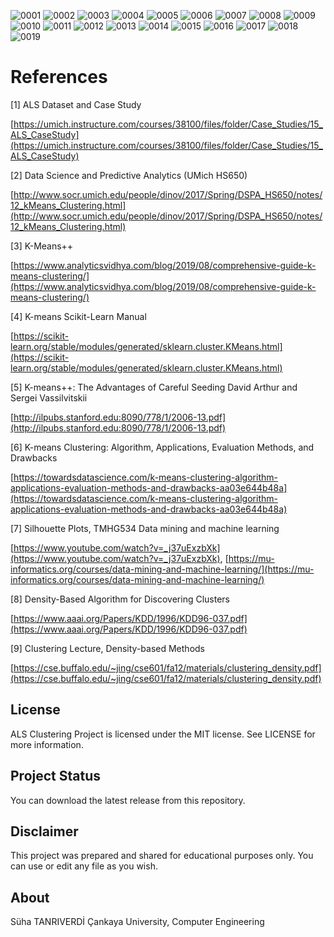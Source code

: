![0001](https://user-images.githubusercontent.com/36234545/73748234-07221100-476a-11ea-8c52-a9aa8cc7f3fd.jpg)
![0002](https://user-images.githubusercontent.com/36234545/73748012-ad214b80-4769-11ea-9f03-be1dc8667033.jpg)
![0003](https://user-images.githubusercontent.com/36234545/73748015-adb9e200-4769-11ea-9532-d57464d16518.jpg)
![0004](https://user-images.githubusercontent.com/36234545/73748016-adb9e200-4769-11ea-92d7-09817c686a5d.jpg)
![0005](https://user-images.githubusercontent.com/36234545/73748017-ae527880-4769-11ea-81e2-3e6378e31c51.jpg)
![0006](https://user-images.githubusercontent.com/36234545/73748018-ae527880-4769-11ea-8bfa-14e9aac02fe5.jpg)
![0007](https://user-images.githubusercontent.com/36234545/73748019-ae527880-4769-11ea-9159-6b726cfd4c75.jpg)
![0008](https://user-images.githubusercontent.com/36234545/73748020-aeeb0f00-4769-11ea-87f2-560422be5977.jpg)
![0009](https://user-images.githubusercontent.com/36234545/73748021-af83a580-4769-11ea-9781-581180f98efb.jpg)
![0010](https://user-images.githubusercontent.com/36234545/73748024-af83a580-4769-11ea-8a03-62639b274f2d.jpg)
![0011](https://user-images.githubusercontent.com/36234545/73748001-ab578800-4769-11ea-8f16-81bdaf7dddec.jpg)
![0012](https://user-images.githubusercontent.com/36234545/73748002-ab578800-4769-11ea-9628-1a0a94c83c2c.jpg)
![0013](https://user-images.githubusercontent.com/36234545/73748004-ab578800-4769-11ea-9338-b3ec85939b47.jpg)
![0014](https://user-images.githubusercontent.com/36234545/73748005-ab578800-4769-11ea-8a14-aaa197541376.jpg)
![0015](https://user-images.githubusercontent.com/36234545/73748006-abf01e80-4769-11ea-8008-c329c5a09d7f.jpg)
![0016](https://user-images.githubusercontent.com/36234545/73748007-abf01e80-4769-11ea-9241-471106a41d4c.jpg)
![0017](https://user-images.githubusercontent.com/36234545/73748008-abf01e80-4769-11ea-9220-8752fa5ab689.jpg)
![0018](https://user-images.githubusercontent.com/36234545/73748009-abf01e80-4769-11ea-8a04-59c4a2c1e5f6.jpg)
![0019](https://user-images.githubusercontent.com/36234545/73748010-ac88b500-4769-11ea-82db-2977b8aaf16a.jpg)

# References

[1] ALS Dataset and Case Study

[https://umich.instructure.com/courses/38100/files/folder/Case_Studies/15_ALS_CaseStudy](https://umich.instructure.com/courses/38100/files/folder/Case_Studies/15_ALS_CaseStudy)

[2] Data Science and Predictive Analytics (UMich HS650)

[http://www.socr.umich.edu/people/dinov/2017/Spring/DSPA_HS650/notes/12_kMeans_Clustering.html](http://www.socr.umich.edu/people/dinov/2017/Spring/DSPA_HS650/notes/12_kMeans_Clustering.html)

[3] K-Means++

[https://www.analyticsvidhya.com/blog/2019/08/comprehensive-guide-k-means-clustering/](https://www.analyticsvidhya.com/blog/2019/08/comprehensive-guide-k-means-clustering/)

[4] K-means Scikit-Learn Manual

[https://scikit-learn.org/stable/modules/generated/sklearn.cluster.KMeans.html](https://scikit-learn.org/stable/modules/generated/sklearn.cluster.KMeans.html)

[5] K-means++: The Advantages of Careful Seeding David Arthur and Sergei Vassilvitskii 

[http://ilpubs.stanford.edu:8090/778/1/2006-13.pdf](http://ilpubs.stanford.edu:8090/778/1/2006-13.pdf)

[6] K-means Clustering: Algorithm, Applications, Evaluation Methods, and Drawbacks

[https://towardsdatascience.com/k-means-clustering-algorithm-applications-evaluation-methods-and-drawbacks-aa03e644b48a](https://towardsdatascience.com/k-means-clustering-algorithm-applications-evaluation-methods-and-drawbacks-aa03e644b48a)

[7] Silhouette Plots, TMHG534 Data mining and machine learning

[https://www.youtube.com/watch?v=_j37uExzbXk](https://www.youtube.com/watch?v=_j37uExzbXk), [https://mu-informatics.org/courses/data-mining-and-machine-learning/](https://mu-informatics.org/courses/data-mining-and-machine-learning/)

[8]  Density-Based Algorithm for Discovering Clusters 

[https://www.aaai.org/Papers/KDD/1996/KDD96-037.pdf](https://www.aaai.org/Papers/KDD/1996/KDD96-037.pdf)

[9] Clustering Lecture, Density-based Methods

[https://cse.buffalo.edu/~jing/cse601/fa12/materials/clustering_density.pdf](https://cse.buffalo.edu/~jing/cse601/fa12/materials/clustering_density.pdf)

## License
ALS Clustering Project is licensed under the MIT license. See LICENSE for more information.

## Project Status
You can download the latest release from this repository.

## Disclaimer
This project was prepared and shared for educational purposes only. You can use or edit any file as you wish.

## About
Süha TANRIVERDİ Çankaya University, Computer Engineering
